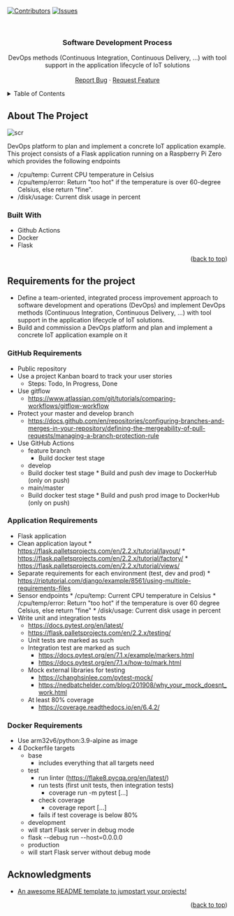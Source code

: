 <!-- Improved compatibility of back to top link: See: https://github.com/othneildrew/Best-README-Template/pull/73 -->
<a name="readme-top"></a>
<!--
*** Thanks for checking out the Best-README-Template. If you have a suggestion
*** that would make this better, please fork the repo and create a pull request
*** or simply open an issue with the tag "enhancement".
*** Don't forget to give the project a star!
*** Thanks again! Now go create something AMAZING! :D
-->



<!-- PROJECT SHIELDS -->
<!--
*** I'm using markdown "reference style" links for readability.
*** Reference links are enclosed in brackets [ ] instead of parentheses ( ).
*** See the bottom of this document for the declaration of the reference variables
*** for contributors-url, forks-url, etc. This is an optional, concise syntax you may use.
*** https://www.markdownguide.org/basic-syntax/#reference-style-links
-->
[![Contributors][contributors-shield]][contributors-url]
[![Issues][issues-shield]][issues-url]

<br />
<div align="center">

  <h3 align="center">Software Development Process</h3>

  <p align="center">
DevOps methods
(Continuous Integration, Continuous Delivery, ...) with tool support in the
application lifecycle of IoT solutions
    <br />
    <br />
    <a href="https://github.com/DanBeluchi/sdp_project/issues">Report Bug</a>
    ·
    <a href="https://github.com/DanBeluchi/sdp_project/issues">Request Feature</a>
  </p>
</div>


<!-- TABLE OF CONTENTS -->
<details>
  <summary>Table of Contents</summary>
  <ol>
    <li>
      <a href="#about-the-project">About The Project</a>
      <ul>
        <li><a href="#built-with">Built With</a></li>
      </ul>
    </li>
    <li>
      <a href="#requirements-for-the-project">Requirements for the project</a>
      <ul>
        <li><a href="#github-requirements">GitHub Requirements</a></li>
        <li><a href="#application-requirements">Application Requirements</a></li>
        <li><a href="#docker-requiremnets">Docker Requirements</a></li>
      </ul>
    </li>
    <li><a href="#acknowledgments">Acknowledgments</a></li>
  </ol>
</details>



<!-- ABOUT THE PROJECT -->
## About The Project

![scr](https://user-images.githubusercontent.com/47921292/214816019-0c745dfb-86d6-4438-84cf-9f136508cb4f.png)

DevOps platform to plan and implement a concrete IoT application example. This project consists of a Flask application running on a Raspberry Pi Zero which provides the following endpoints

* /cpu/temp: Current CPU temperature in Celsius
* /cpu/temp/error: Return "too hot" if the temperature is over 60-degree Celsius, else return "fine".
* /disk/usage: Current disk usage in percent


### Built With

* Github Actions
* Docker
* Flask

<p align="right">(<a href="#readme-top">back to top</a>)</p>

## Requirements for the project

* Define a team-oriented, integrated process improvement approach to software
development and operations (DevOps) and implement DevOps methods
(Continuous Integration, Continuous Delivery, ...) with tool support in the
application lifecycle of IoT solutions.
* Build and commission a DevOps platform and plan and implement a concrete
IoT application example on it

### GitHub Requirements

* Public repository
* Use a project Kanban board to track your user stories
	* Steps: Todo, In Progress, Done
* Use gitflow
	* https://www.atlassian.com/git/tutorials/comparing-workflows/gitflow-workflow
* Protect your master and develop branch
	* https://docs.github.com/en/repositories/configuring-branches-and-merges-in-your-repository/defining-the-mergeability-of-pull-requests/managing-a-branch-protection-rule
* Use GitHub Actions
	* feature branch
		* Build docker test stage
    * develop
     * Build docker test stage
      * Build and push dev image to DockerHub (only on push)
    * main/master
     * Build docker test stage
      * Build and push prod image to DockerHub (only on push)

        
### Application Requirements

* Flask application
* Clean application layout
       * https://flask.palletsprojects.com/en/2.2.x/tutorial/layout/
       *  https://flask.palletsprojects.com/en/2.2.x/tutorial/factory/
       *  https://flask.palletsprojects.com/en/2.2.x/tutorial/views/
* Separate requirements for each environment (test, dev and prod)
       * https://riptutorial.com/django/example/8561/using-multiple-requirements-files
* Sensor endpoints
       * /cpu/temp: Current CPU temperature in Celsius
       * /cpu/temp/error: Return "too hot" if the temperature is over 60 degree Celsius, else return "fine"
       * /disk/usage: Current disk usage in percent
* Write unit and integration tests
	* https://docs.pytest.org/en/latest/
	* https://flask.palletsprojects.com/en/2.2.x/testing/
	* Unit tests are marked as such
	* Integration test are marked as such
		* https://docs.pytest.org/en/7.1.x/example/markers.html
		* https://docs.pytest.org/en/7.1.x/how-to/mark.html
	* Mock external libraries for testing
		* https://changhsinlee.com/pytest-mock/
		* https://nedbatchelder.com/blog/201908/why_your_mock_doesnt_work.html
	* At least 80% coverage
		* https://coverage.readthedocs.io/en/6.4.2/
            
            
### Docker Requirements

* Use arm32v6/python:3.9-alpine as image
* 4 Dockerfile targets
	* base
		* includes everything that all targets need
	* test
       * run linter (https://flake8.pycqa.org/en/latest/)
       * run tests (first unit tests, then integration tests)
         * coverage run -m pytest [...]
       * check coverage
         * coverage report [...]
       * fails if test coverage is below 80%
   * development
    * will start Flask server in debug mode
     * flask --debug run --host=0.0.0.0
   * production
    * will start Flask server without debug mode



<!-- ACKNOWLEDGMENTS -->
## Acknowledgments

* [An awesome README template to jumpstart your projects! ](https://github.com/othneildrew/Best-README-Template)

<p align="right">(<a href="#readme-top">back to top</a>)</p>



<!-- MARKDOWN LINKS & IMAGES -->
<!-- https://www.markdownguide.org/basic-syntax/#reference-style-links -->
[contributors-shield]: https://img.shields.io/github/contributors/DanBeluchi/sdp_project?color=green&style=for-the-badge
[contributors-url]: https://github.com/DanBeluchi/sdp_project/graphs/contributors
[issues-shield]: https://img.shields.io/github/issues/DanBeluchi/sdp_project.svg?style=for-the-badge
[issues-url]: https://github.com/DanBeluchi/sdp_project/issues
[Bootstrap.com]: https://img.shields.io/badge/Bootstrap-563D7C?style=for-the-badge&logo=bootstrap&logoColor=white
[Bootstrap-url]: https://getbootstrap.com
[JQuery.com]: https://img.shields.io/badge/jQuery-0769AD?style=for-the-badge&logo=jquery&logoColor=white
[JQuery-url]: https://jquery.com 
